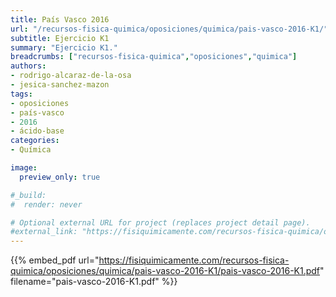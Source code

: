 ```yaml
---
title: País Vasco 2016
url: "/recursos-fisica-quimica/oposiciones/quimica/pais-vasco-2016-K1/"
subtitle: Ejercicio K1
summary: "Ejercicio K1."
breadcrumbs: ["recursos-fisica-quimica","oposiciones","quimica"]
authors:
- rodrigo-alcaraz-de-la-osa
- jesica-sanchez-mazon
tags:
- oposiciones
- país-vasco
- 2016
- ácido-base
categories:
- Química

image:
  preview_only: true

#_build:
#  render: never

# Optional external URL for project (replaces project detail page).
#external_link: "https://fisiquimicamente.com/recursos-fisica-quimica/oposiciones/quimica/pais-vasco-2016-k1/pais-vasco-2016-k1.pdf"
---
```


{{% embed_pdf url="https://fisiquimicamente.com/recursos-fisica-quimica/oposiciones/quimica/pais-vasco-2016-K1/pais-vasco-2016-K1.pdf" filename="pais-vasco-2016-K1.pdf" %}}
